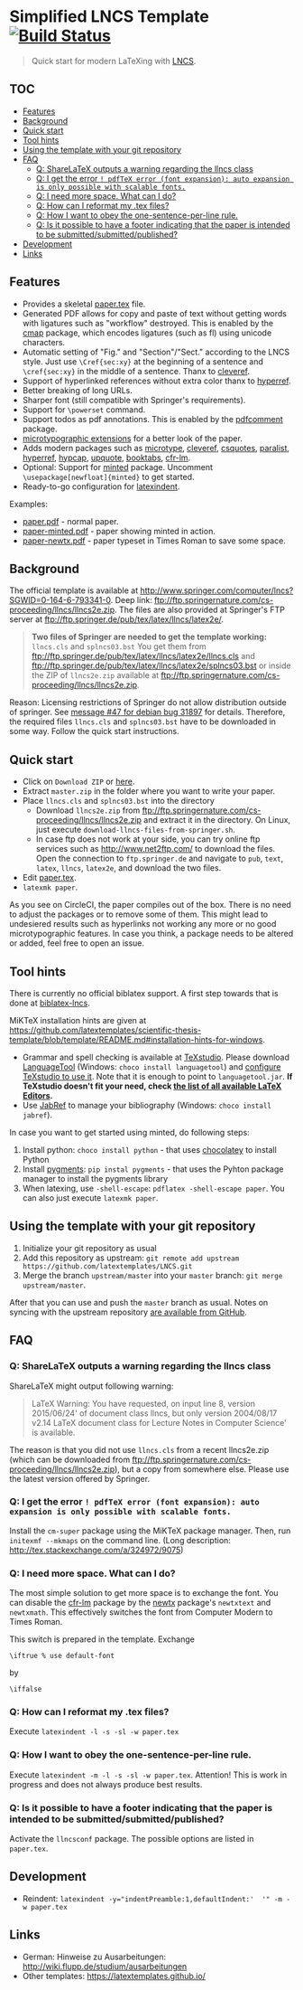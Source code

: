 # Simplified LNCS Template [![Build Status](https://circleci.com/gh/latextemplates/LNCS/tree/master.svg?style=shield)](https://circleci.com/gh/latextemplates/LNCS/)

> Quick start for modern LaTeXing with [LNCS](http://www.springer.com/computer/lncs).

## TOC

<!-- toc -->

- [Features](#features)
- [Background](#background)
- [Quick start](#quick-start)
- [Tool hints](#tool-hints)
- [Using the template with your git repository](#using-the-template-with-your-git-repository)
- [FAQ](#faq)
  * [Q: ShareLaTeX outputs a warning regarding the llncs class](#q-sharelatex-outputs-a-warning-regarding-the-llncs-class)
  * [Q: I get the error `! pdfTeX error (font expansion): auto expansion is only possible with scalable fonts.`](#q-i-get-the-error---pdftex-error-font-expansion-auto-expansion-is-only-possible-with-scalable-fonts)
  * [Q: I need more space. What can I do?](#q-i-need-more-space-what-can-i-do)
  * [Q: How can I reformat my .tex files?](#q-how-can-i-reformat-my-tex-files)
  * [Q: How I want to obey the one-sentence-per-line rule.](#q-how-i-want-to-obey-the-one-sentence-per-line-rule)
  * [Q: Is it possible to have a footer indicating that the paper is intended to be submitted/submitted/published?](#q-is-it-possible-to-have-a-footer-indicating-that-the-paper-is-intended-to-be-submittedsubmittedpublished)
- [Development](#development)
- [Links](#links)

<!-- tocstop -->

## Features

 * Provides a skeletal [paper.tex](paper.tex) file.
 * Generated PDF allows for copy and paste of text without getting words with ligatures such as "workflow" destroyed.
   This is enabled by the [cmap] package, which encodes ligatures (such as fl) using unicode characters.
 * Automatic setting of "Fig." and "Section"/"Sect." according to the LNCS style.
   Just use `\Cref{sec:xy}` at the beginning of a sentence and `\cref{sec:xy}` in the middle of a sentence.
   Thanx to [cleveref].
 * Support of hyperlinked references without extra color thanx to [hyperref].
 * Better breaking of long URLs.
 * Sharper font (still compatible with Springer's requirements).
 * Support for `\powerset` command.
 * Support todos as pdf annotations. This is enabled by the [pdfcomment] package.
 * [microtypographic extensions](https://www.ctan.org/pkg/microtype) for a better look of the paper.
 * Adds modern packages such as [microtype], [cleveref], [csquotes], [paralist], [hyperref], [hypcap], [upquote], [booktabs], [cfr-lm].
 * Optional: Support for [minted] package. Uncomment `\usepackage[newfloat]{minted}` to get started.
 * Ready-to-go configuration for [latexindent].

Examples:

- [paper.pdf](https://latextemplates.github.io/LNCS/paper.pdf) - normal paper.
- [paper-minted.pdf](https://latextemplates.github.io/LNCS/paper-minted.pdf) - paper showing minted in action.
- [paper-newtx.pdf](http://latextemplates.github.io/LNCS/paper-newtx.pdf) - paper typeset in Times Roman to save some space.

## Background

The official template is available at <http://www.springer.com/computer/lncs?SGWID=0-164-6-793341-0>.
Deep link: <ftp://ftp.springernature.com/cs-proceeding/llncs/llncs2e.zip>.
The files are also provided at Springer's FTP server at ftp://ftp.springer.de/pub/tex/latex/llncs/latex2e/.

> **Two files of Springer are needed to get the template working:**
> `llncs.cls` and `splncs03.bst`
>  You get them from ftp://ftp.springer.de/pub/tex/latex/llncs/latex2e/llncs.cls and ftp://ftp.springer.de/pub/tex/latex/llncs/latex2e/splncs03.bst or
> inside the ZIP of `llncs2e.zip` available at <ftp://ftp.springernature.com/cs-proceeding/llncs/llncs2e.zip>.

Reason: Licensing restrictions of Springer do not allow distribution outside of springer.
See [message #47 for debian bug 31897](https://bugs.debian.org/cgi-bin/bugreport.cgi?bug=31897#47) for details.
Therefore, the required files `llncs.cls` and `splncs03.bst` have to be downloaded in some way.
Follow the quick start instructions.

## Quick start

 * Click on `Download ZIP` or [here](https://github.com/latextemplates/LNCS/archive/master.zip).
 * Extract `master.zip` in the folder where you want to write your paper.
 * Place `llncs.cls` and `splncs03.bst` into the directory
   - Download `llncs2e.zip` from <ftp://ftp.springernature.com/cs-proceeding/llncs/llncs2e.zip> and extract it in the directory.
     On Linux, just execute `download-llncs-files-from-springer.sh`.
   - In case ftp does not work at your side, you can try online ftp services such as http://www.net2ftp.com/ to download the files. Open the connection to `ftp.springer.de` and navigate to `pub`, `text`, `latex`, `llncs`, `latex2e`, and download the two files.
 * Edit [paper.tex](paper.tex).
 * `latexmk paper`.
 
 As you see on CircleCI, the paper compiles out of the box.
 There is no need to adjust the packages or to remove some of them.
 This might lead to undesiered results such as hyperlinks not working any more or no good microtypographic features.
 In case you think, a package needs to be altered or added, feel free to open an issue.

## Tool hints

There is currently no official biblatex support.
A first step towards that is done at [biblatex-lncs](https://github.com/neapel/biblatex-lncs/).

MiKTeX installation hints are given at <https://github.com/latextemplates/scientific-thesis-template/blob/template/README.md#installation-hints-for-windows>.

- Grammar and spell checking is available at [TeXstudio].
  Please download [LanguageTool] (Windows: `choco install languagetool`) and [configure TeXstudio to use it](http://wiki.languagetool.org/checking-la-tex-with-languagetool#toc4).
  Note that it is enough to point to `languagetool.jar`.
  **If TeXstudio doesn't fit your need, check [the list of all available LaTeX Editors](http://tex.stackexchange.com/questions/339/latex-editors-ides).**
- Use [JabRef] to manage your bibliography (Windows: `choco install jabref`).


In case you want to get started using minted, do following steps:

1. Install python: `choco install python` - that uses [chocolatey](https://chocolatey.org/) to install Python
2. Install [pygments]: `pip instal pygments` - that uses the Pyhton package manager to install the pygments library
3. When latexing, use `-shell-escape`: `pdflatex -shell-escape paper`.
   You can also just execute `latexmk paper`.

## Using the template with your git repository

1. Initialize your git repository as usual
2. Add this repository as upstream: `git remote add upstream https://github.com/latextemplates/LNCS.git`
3. Merge the branch `upstream/master` into your `master` branch: `git merge upstream/master`.

After that you can use and push the `master` branch as usual.
Notes on syncing with the upstream repository [are available from GitHub](https://help.github.com/articles/syncing-a-fork/).

## FAQ

### Q: ShareLaTeX outputs a warning regarding the llncs class

ShareLaTeX might output following warning:

> LaTeX Warning: You have requested, on input line 8, version
> 2015/06/24' of document class llncs, but only version 2004/08/17 v2.14
> LaTeX document class for Lecture Notes in Computer Science'
> is available.

The reason is that you did not use `llncs.cls` from a recent llncs2e.zip (which can be downloaded from <ftp://ftp.springernature.com/cs-proceeding/llncs/llncs2e.zip>), but a copy from somewhere else.
Please use the latest version offered by Springer.

### Q: I get the error  `! pdfTeX error (font expansion): auto expansion is only possible with scalable fonts.`

Install the `cm-super` package using the MiKTeX package manager. Then, run `initexmf --mkmaps` on the command line. (Long description: http://tex.stackexchange.com/a/324972/9075)

### Q: I need more space. What can I do?

The most simple solution to get more space is to exchange the font.
You can disable the [cfr-lm] package by the [newtx] package's `newtxtext` and `newtxmath`.
This effectively switches the font from Computer Modern to Times Roman.

This switch is prepared in the template.
Exchange

    \iftrue % use default-font

by

    \iffalse


### Q: How can I reformat my .tex files?

Execute `latexindent -l -s -sl -w paper.tex`


### Q: How I want to obey the one-sentence-per-line rule.

Execute `latexindent -m -l -s -sl -w paper.tex`.
Attention! This is work in progress and does not always produce best results.


### Q: Is it possible to have a footer indicating that the paper is intended to be submitted/submitted/published?

Activate the `llncsconf` package.
The possible options are listed in `paper.tex`.


## Development

- Reindent: `latexindent -y="indentPreamble:1,defaultIndent:'  '" -m -w paper.tex`

## Links

 * German: Hinweise zu Ausarbeitungen: <http://wiki.flupp.de/studium/ausarbeitungen>
 * Other templates: <https://latextemplates.github.io/>

  [booktabs]: https://ctan.org/pkg/booktabs
  [cfr-lm]: https://www.ctan.org/pkg/cfr-lm
  [cleveref]: https://ctan.org/pkg/cleveref
  [cmap]: https://www.ctan.org/pkg/cmap
  [csquotes]: https://www.ctan.org/pkg/csquotes
  [hypcap]: https://www.ctan.org/pkg/hypcap
  [hyperref]: https://ctan.org/pkg/hyperref
  [latexindent]: https://ctan.org/pkg/latexindent
  [microtype]: https://ctan.org/pkg/microtype
  [minted]: https://ctan.org/pkg/minted
  [newtx]: https://ctan.org/pkg/newtx
  [paralist]: https://www.ctan.org/pkg/paralist
  [pdfcomment]: https://www.ctan.org/pkg/pdfcomment
  [upquote]: https://www.ctan.org/pkg/upquote

  [JabRef]: https://www.jabref.org
  [LanguageTool]: https://languagetool.org/
  [TeXstudio]: http://texstudio.sourceforge.net/
  [pygments]: http://pygments.org/

  [llncs2e.zip]: ftp://ftp.springernature.com/cs-proceeding/llncs/llncs2e.zip
